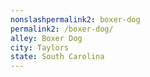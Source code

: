 ```yaml
---
﻿nonslashpermalink2: boxer-dog
permalink2: /boxer-dog/
alley: Boxer Dog
city: Taylors
state: South Carolina
---
```

